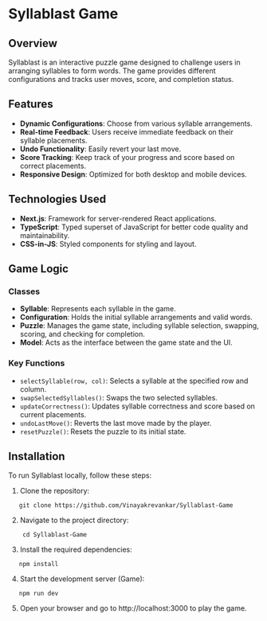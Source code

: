 # Syllablast Game

## Overview
Syllablast is an interactive puzzle game designed to challenge users in arranging syllables to form words. The game provides different configurations and tracks user moves, score, and completion status.

## Features
- **Dynamic Configurations**: Choose from various syllable arrangements.
- **Real-time Feedback**: Users receive immediate feedback on their syllable placements.
- **Undo Functionality**: Easily revert your last move.
- **Score Tracking**: Keep track of your progress and score based on correct placements.
- **Responsive Design**: Optimized for both desktop and mobile devices.

## Technologies Used
- **Next.js**: Framework for server-rendered React applications.
- **TypeScript**: Typed superset of JavaScript for better code quality and maintainability.
- **CSS-in-JS**: Styled components for styling and layout.

## Game Logic

### Classes
- **Syllable**: Represents each syllable in the game.
- **Configuration**: Holds the initial syllable arrangements and valid words.
- **Puzzle**: Manages the game state, including syllable selection, swapping, scoring, and checking for completion.
- **Model**: Acts as the interface between the game state and the UI.

### Key Functions
- `selectSyllable(row, col)`: Selects a syllable at the specified row and column.
- `swapSelectedSyllables()`: Swaps the two selected syllables.
- `updateCorrectness()`: Updates syllable correctness and score based on current placements.
- `undoLastMove()`: Reverts the last move made by the player.
- `resetPuzzle()`: Resets the puzzle to its initial state.

## Installation
To run Syllablast locally, follow these steps:

1. Clone the repository:
```
   git clone https://github.com/Vinayakrevankar/Syllablast-Game
```
2. Navigate to the project directory:
```
    cd Syllablast-Game
```
3. Install the required dependencies:
```
   npm install
```

4. Start the development server (Game):
```
   npm run dev
```

5. Open your browser and go to http://localhost:3000 to play the game.